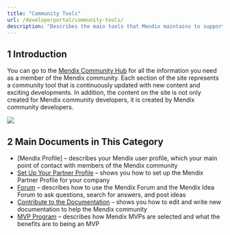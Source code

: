 ```yaml
---
title: "Community Tools"
url: /developerportal/community-tools/
description: "Describes the main tools that Mendix maintains to support the awesome Mendix community."
---
```


## 1 Introduction

You can go to the [Mendix Community Hub](https://community.mendix.com/p/community) for all the information you need as a member of the Mendix community. Each section of the site represents a community tool that is continuously updated with new content and exciting developments. In addition, the content on the site is not only created for Mendix community developers, it is created by Mendix community developers.

![](attachments/site.png)

## 2 Main Documents in This Category

* [Mendix Profile] – describes your Mendix user profile, which your main point of contact with members of the Mendix community
* [Set Up Your Partner Profile](how-to-set-up-your-partner-profile) – shows you how to set up the Mendix Partner Profile for your company
* [Forum](mendix-forum) – describes how to use the Mendix Forum and the Mendix Idea Forum to ask questions, search for answers, and post ideas
* [Contribute to the Documentation](contribute-to-the-mendix-documentation) – shows you how to edit and write new documentation to help the Mendix community
* [MVP Program](mendix-mvp-program) – describes how Mendix MVPs are selected and what the benefits are to being an MVP
